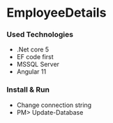 # EmployeeDetails

### Used Technologies
- .Net core 5
- EF code first
- MSSQL Server
- Angular 11

### Install & Run
- Change connection string
- PM> Update-Database

